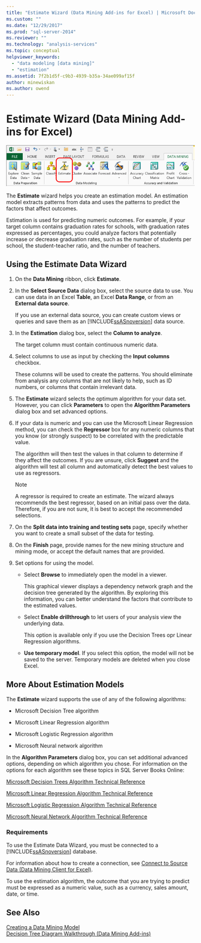 ```yaml
---
title: "Estimate Wizard (Data Mining Add-ins for Excel) | Microsoft Docs"
ms.custom: ""
ms.date: "12/29/2017"
ms.prod: "sql-server-2014"
ms.reviewer: ""
ms.technology: "analysis-services"
ms.topic: conceptual
helpviewer_keywords: 
  - "data modeling [data mining]"
  - "estimation"
ms.assetid: 7f2b1d5f-c9b3-4939-b35a-34ae099af15f
author: minewiskan
ms.author: owend
---
```

# Estimate Wizard (Data Mining Add-ins for Excel)
  ![Estimate wizard in Data Mining ribbon](media/dmc-estimate.gif "Estimate wizard in Data Mining ribbon")  
  
 The **Estimate** wizard helps you create an estimation model. An estimation model extracts patterns from data and uses the patterns to predict the factors that affect outcomes.  
  
 Estimation is used for predicting numeric outcomes. For example, if your target column contains graduation rates for schools, with graduation rates expressed as percentages, you could analyze factors that potentially increase or decrease graduation rates, such as the number of students per school, the student-teacher ratio, and the number of teachers.  
  
## Using the Estimate Data Wizard  
  
1.  On the **Data Mining** ribbon, click **Estimate**.  
  
2.  In the **Select Source Data** dialog box, select the source data to use. You can use data in an Excel **Table**, an Excel **Data Range**, or from an **External data source**.  
  
     If you use an external data source, you can create custom views or queries and save them as an [!INCLUDE[ssASnoversion](../includes/ssasnoversion-md.md)] data source.  
  
3.  In the **Estimation** dialog box, select the **Column to analyze**.  
  
     The target column must contain continuous numeric data.  
  
4.  Select columns to use as input by checking the **Input columns** checkbox.  
  
     These columns will be used to create the patterns. You should eliminate from analysis any columns that are not likely to help, such as ID numbers, or columns that contain irrelevant data.  
  
5.  The **Estimate** wizard selects the optimum algorithm for your data set. However, you can click **Parameters** to open the **Algorithm Parameters** dialog box and set advanced options.  
  
6.  If your data is numeric and you can use the Microsoft Linear Regression method, you can check the **Regressor** box for any numeric columns that you know (or strongly suspect) to be correlated with the predictable value.  
  
     The algorithm will then test the values in that column to determine if they affect the outcomes. If you are unsure, click **Suggest** and the algorithm will test all column and automatically detect the best values to use as regressors.  
  
    > [!NOTE]  
    >  A regressor is required to create an estimate. The wizard always recommends the best regressor, based on an initial pass over the data. Therefore, if you are not sure, it is best to accept the recommended selections.  
  
7.  On the **Split data into training and testing sets** page, specify whether you want to create a small subset of the data for testing.  
  
8.  On the **Finish** page, provide names for the new mining structure and mining mode, or accept the default names that are provided.  
  
9. Set options for using the model.  
  
    -   Select **Browse** to immediately open the model in a viewer.  
  
         This graphical viewer displays a dependency network graph and the decision tree generated by the algorithm. By exploring this information, you can better understand the factors that contribute to the estimated values.  
  
    -   Select **Enable drillthrough** to let users of your analysis view the underlying data.  
  
         This option is available only if you use the Decision Trees opr Linear Regression algorithms.  
  
    -   **Use temporary model**. If you select this option, the model will not be saved to the server. Temporary models are deleted when you close Excel.  
  
## More About Estimation Models  
 The **Estimate** wizard supports the use of any of the following algorithms:  
  
-   Microsoft Decision Tree algorithm  
  
-   Microsoft Linear Regression algorithm  
  
-   Microsoft Logistic Regression algorithm  
  
-   Microsoft Neural network algorithm  
  
 In the **Algorithm Parameters** dialog box, you can set additional advanced options, depending on which algorithm you chose. For information on the options for each algorithm see these topics in SQL Server Books Online:  
  
 [Microsoft Decision Trees Algorithm Technical Reference](data-mining/microsoft-decision-trees-algorithm-technical-reference.md)  
  
 [Microsoft Linear Regression Algorithm Technical Reference](data-mining/microsoft-linear-regression-algorithm-technical-reference.md)  
  
 [Microsoft Logistic Regression Algorithm Technical Reference](data-mining/microsoft-logistic-regression-algorithm-technical-reference.md)  
  
 [Microsoft Neural Network Algorithm Technical Reference](data-mining/microsoft-neural-network-algorithm-technical-reference.md)  
  
### Requirements  
 To use the Estimate Data Wizard, you must be connected to a [!INCLUDE[ssASnoversion](../includes/ssasnoversion-md.md)] database.  
  
 For information about how to create a connection, see [Connect to Source Data &#40;Data Mining Client for Excel&#41;](connect-to-source-data-data-mining-client-for-excel.md).  
  
 To use the estimation algorithm, the outcome that you are trying to predict must be expressed as a numeric value, such as a currency, sales amount, date, or time.  
  
## See Also  
 [Creating a Data Mining Model](creating-a-data-mining-model.md)   
 [Decision Tree Diagram Walkthrough  &#40;Data Mining Add-ins&#41;](decision-tree-diagram-walkthrough-data-mining-add-ins.md)  
  
  
